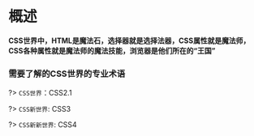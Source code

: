 # 概述

**CSS世界中，HTML是魔法石，选择器就是选择法器，CSS属性就是魔法师，CSS各种属性就是魔法师的魔法技能，浏览器是他们所在的“王国”**

### 需要了解的CSS世界的专业术语

?> `CSS世界`：CSS2.1

?> `CSS新世界`: CSS3

?> `CSS新新世界`: CSS4